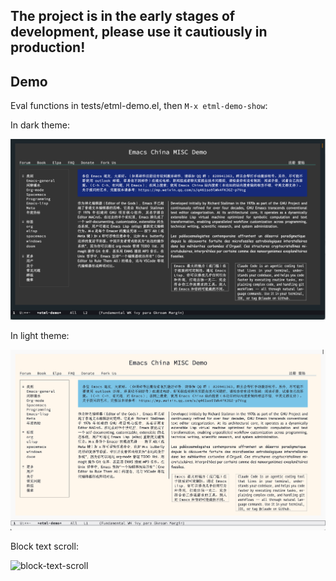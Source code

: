 ## **The project is in the early stages of development, please use it cautiously in production!**

## Demo

Eval functions in tests/etml-demo.el, then `M-x etml-demo-show`:

In dark theme:

![etml-demo-dark](./images/etml-demo-dark.png)

In light theme:

![etml-demo-light](./images/etml-demo-light.png)

Block text scroll:

![block-text-scroll](https://emacs-china.org/uploads/default/original/3X/8/8/8868980c00303eecd534e01418fc66563f0d99c5.gif)
